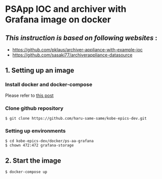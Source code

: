 # PSApp IOC and archiver with Grafana image on docker

## _This instruction is based on following websites_ :

- <https://github.com/pklaus/archiver-appliance-with-example-ioc>
- <https://github.com/sasaki77/archiverappliance-datasource>

## 1. Setting up an image

### Install docker and docker-compose

Please refer to [this post](Install_Docker_on_CentOS7.md)

### Clone github repository

```shell
$ git clone https://github.com/haru-same-same/kobe-epics-dev.git
```

### Setting up environments

```shell
$ cd kobe-epics-dev/docker/ps-aa-grafana
$ chown 472:472 grafana-storage
```

## 2. Start the image

```shell
$ docker-compose up
```

